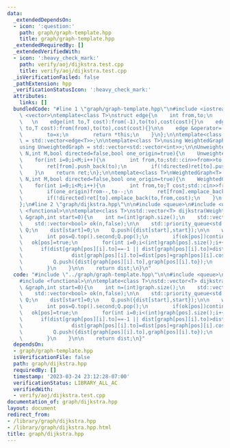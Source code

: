 ```yaml
---
data:
  _extendedDependsOn:
  - icon: ':question:'
    path: graph/graph-template.hpp
    title: graph/graph-template.hpp
  _extendedRequiredBy: []
  _extendedVerifiedWith:
  - icon: ':heavy_check_mark:'
    path: verify/aoj/dijkstra.test.cpp
    title: verify/aoj/dijkstra.test.cpp
  _isVerificationFailed: false
  _pathExtension: hpp
  _verificationStatusIcon: ':heavy_check_mark:'
  attributes:
    links: []
  bundledCode: "#line 1 \"graph/graph-template.hpp\"\n#include <iostream>\n#include\
    \ <vector>\ntemplate<class T>\nstruct edge{\n    int from,to;\n    T cost;\n \
    \   \n    edge(int to,T cost):from(-1),to(to),cost(cost){}\n    edge(int from,int\
    \ to,T cost):from(from),to(to),cost(cost){}\n\n    edge &operator=(const int &x){\n\
    \        to=x;\n        return *this;\n    }\n};\n\ntemplate<class T>\nusing Edges\
    \ = std::vector<edge<T>>;\n\ntemplate<class T>\nusing WeightedGraph = std::vector<Edges<T>>;\n\
    using UnweightedGraph = std::vector<std::vector<int>>;\n\nUnweightedGraph input_graph(int\
    \ N,int M,bool directed=false,bool one_origin=true){\n    UnweightedGraph ret(N);\n\
    \    for(int i=0;i<M;i++){\n        int from,to;std::cin>>from>>to;\n        if(one_origin)from--,to--;\n\
    \        ret[from].push_back(to);\n        if(!directed)ret[to].push_back(from);\n\
    \    }\n    return ret;\n};\n\ntemplate<class T>\nWeightedGraph<T> input_wgraph(int\
    \ N,int M,bool directed=false,bool one_origin=true){\n    WeightedGraph<T> ret(N);\n\
    \    for(int i=0;i<M;i++){\n        int from,to;T cost;std::cin>>from>>to>>cost;\n\
    \        if(one_origin)from--,to--;\n        ret[from].emplace_back(from,to,cost);\n\
    \        if(!directed)ret[to].emplace_back(to,from,cost);\n    }\n    return ret;\n\
    };\n#line 2 \"graph/dijkstra.hpp\"\n\n#include <queue>\n#include <utility>\n#include\
    \ <functional>\n\ntemplate<class T>\nstd::vector<T> dijkstra(WeightedGraph<T>\
    \ &graph,int start=0){\n    int n=(int)graph.size();\n    std::vector<T> dist(n,(T)-1);\n\
    \    std::vector<bool> ok(n,false);\n\n    std::priority_queue<std::pair<T,int>,std::vector<std::pair<T,int>>,std::greater<std::pair<T,int>>>\
    \ Q;\n    dist[start]=0;\n    Q.push({dist[start],start});\n\n    while(!Q.empty()){\n\
    \        int pos=Q.top().second;Q.pop();\n        if(ok[pos])continue;\n     \
    \   ok[pos]=true;\n        for(int i=0;i<(int)graph[pos].size();i++){\n      \
    \      if(dist[graph[pos][i].to]==-1 || dist[graph[pos][i].to]>dist[pos]+graph[pos][i].cost){\n\
    \                dist[graph[pos][i].to]=dist[pos]+graph[pos][i].cost;\n      \
    \          Q.push({dist[graph[pos][i].to],graph[pos][i].to});\n            }\n\
    \        }\n    }\n\n    return dist;\n}\n"
  code: "#include \"../graph/graph-template.hpp\"\n\n#include <queue>\n#include <utility>\n\
    #include <functional>\n\ntemplate<class T>\nstd::vector<T> dijkstra(WeightedGraph<T>\
    \ &graph,int start=0){\n    int n=(int)graph.size();\n    std::vector<T> dist(n,(T)-1);\n\
    \    std::vector<bool> ok(n,false);\n\n    std::priority_queue<std::pair<T,int>,std::vector<std::pair<T,int>>,std::greater<std::pair<T,int>>>\
    \ Q;\n    dist[start]=0;\n    Q.push({dist[start],start});\n\n    while(!Q.empty()){\n\
    \        int pos=Q.top().second;Q.pop();\n        if(ok[pos])continue;\n     \
    \   ok[pos]=true;\n        for(int i=0;i<(int)graph[pos].size();i++){\n      \
    \      if(dist[graph[pos][i].to]==-1 || dist[graph[pos][i].to]>dist[pos]+graph[pos][i].cost){\n\
    \                dist[graph[pos][i].to]=dist[pos]+graph[pos][i].cost;\n      \
    \          Q.push({dist[graph[pos][i].to],graph[pos][i].to});\n            }\n\
    \        }\n    }\n\n    return dist;\n}"
  dependsOn:
  - graph/graph-template.hpp
  isVerificationFile: false
  path: graph/dijkstra.hpp
  requiredBy: []
  timestamp: '2023-03-24 23:12:28-07:00'
  verificationStatus: LIBRARY_ALL_AC
  verifiedWith:
  - verify/aoj/dijkstra.test.cpp
documentation_of: graph/dijkstra.hpp
layout: document
redirect_from:
- /library/graph/dijkstra.hpp
- /library/graph/dijkstra.hpp.html
title: graph/dijkstra.hpp
---
```

